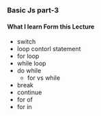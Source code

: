 ### Basic Js  part-3
#### What I learn Form this Lecture 
- switch
- loop contorl statement
 - for loop
 - while loop
 - do while
    - for vs while
 - break 
 - continue
- for of
- for in